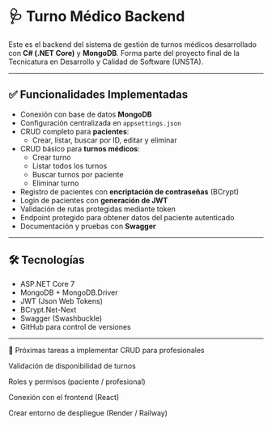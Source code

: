 # 🩺 Turno Médico Backend

Este es el backend del sistema de gestión de turnos médicos desarrollado con **C# (.NET Core)** y **MongoDB**. Forma parte del proyecto final de la Tecnicatura en Desarrollo y Calidad de Software (UNSTA).

---

## ✅ Funcionalidades Implementadas

- Conexión con base de datos **MongoDB**
- Configuración centralizada en `appsettings.json`
- CRUD completo para **pacientes**:
  - Crear, listar, buscar por ID, editar y eliminar
- CRUD básico para **turnos médicos**:
  - Crear turno
  - Listar todos los turnos
  - Buscar turnos por paciente
  - Eliminar turno
- Registro de pacientes con **encriptación de contraseñas** (BCrypt)
- Login de pacientes con **generación de JWT**
- Validación de rutas protegidas mediante token
- Endpoint protegido para obtener datos del paciente autenticado
- Documentación y pruebas con **Swagger**

---

## 🛠️ Tecnologías

- ASP.NET Core 7
- MongoDB + MongoDB.Driver
- JWT (Json Web Tokens)
- BCrypt.Net-Next
- Swagger (Swashbuckle)
- GitHub para control de versiones

---

📌 Próximas tareas a implementar
CRUD para profesionales

Validación de disponibilidad de turnos

Roles y permisos (paciente / profesional)

Conexión con el frontend (React)

Crear entorno de despliegue (Render / Railway)